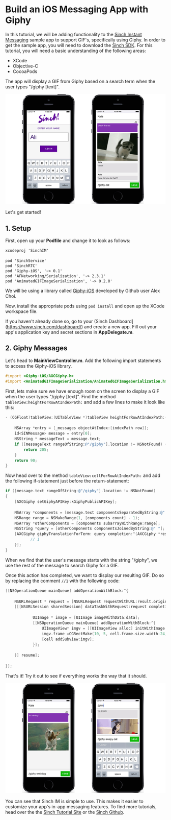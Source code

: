 # Build an iOS Messaging App with Giphy

In this tutorial, we will be adding functionality to the [Sinch Instant Messaging](https://www.sinch.com/products/instant-messaging/) sample app to support GIF's, specifically using Giphy. In order to get the sample app, you will need to download the [Sinch SDK](https://www.sinch.com/downloads/). For this tutorial, you will need a basic understanding of the following areas:

* XCode
* Objective-C
* CocoaPods

The app will display a GIF from Giphy based on a search term when the user types "/giphy [text]".

![giphy examples](img/giphy-examples-1.png)

Let's get started!

## 1. Setup

First, open up your **Podfile** and change it to look as follows:

```
xcodeproj 'SinchIM'

pod 'SinchService'
pod 'SinchRTC'
pod 'Giphy-iOS', '~> 0.1'
pod 'AFNetworking/Serialization', '~> 2.3.1'
pod 'AnimatedGIFImageSerialization', '~> 0.2.0'
```

We will be using a library called [Giphy-iOS](https://github.com/heyalexchoi/Giphy-iOS) developed by Github user Alex Choi.

Now, install the appropriate pods using `pod install` and open up the XCode workspace file.

If you haven't already done so, go to your (Sinch Dashboard](https://www.sinch.com/dashboard/) and create a new app. Fill out your app's application key and secret sections in **AppDelegate.m**.

## 2. Giphy Messages

Let's head to **MainViewController.m**. Add the following import statements to access the Giphy-iOS library.

```objective-c
#import <Giphy-iOS/AXCGiphy.h>
#import <AnimatedGIFImageSerialization/AnimatedGIFImageSerialization.h>
```

First, lets make sure we have enough room on the screen to display a GIF when the user types "/giphy [text]". Find the method `tableView:heightForRowAtIndexPath:` and add a few lines to make it look like this:

```objective-c
- (CGFloat)tableView:(UITableView *)tableView heightForRowAtIndexPath:(NSIndexPath *)indexPath {
    
    NSArray *entry = [_messages objectAtIndex:[indexPath row]];
    id<SINMessage> message = entry[0];
    NSString * messageText = message.text;
    if ([messageText rangeOfString:@"/giphy"].location != NSNotFound) {
    	return 205;
    }
    return 90;
}
```
Now head over to the method `tableView:cellForRowAtIndexPath:` and add the following if-statement just before the return-statement:

```objective-c
if ([message.text rangeOfString:@"/giphy"].location != NSNotFound)
{
    [AXCGiphy setGiphyAPIKey:kGiphyPublicAPIKey];
        
    NSArray *components = [message.text componentsSeparatedByString:@" "];
    NSRange range = NSMakeRange(1, [components count] - 1);
    NSArray *otherComponents = [components subarrayWithRange:range];
    NSString *query = [otherComponents componentsJoinedByString:@" "];
    [AXCGiphy giphyTranslationForTerm: query completion:^(AXCGiphy *result, NSError *error) {
           // 1
    }];
}
```

When we find that the user's message starts with the string "/giphy", we use the rest of the message to search Giphy for a GIF.

Once this action has completed, we want to display our resulting GIF. Do so by replacing the comment `//1` with the following code:

```objective-c
[[NSOperationQueue mainQueue] addOperationWithBlock:^{   

	NSURLRequest * request = [NSURLRequest requestWithURL:result.originalImage.url];
	[[[NSURLSession sharedSession] dataTaskWithRequest:request completionHandler:^(NSData *data, NSURLResponse *response, NSError *error) {

			UIImage * image = [UIImage imageWithData:data];
			[[NSOperationQueue mainQueue] addOperationWithBlock:^{
				UIImageView* imgv = [[UIImageView alloc] initWithImage:image];
				imgv.frame =CGRectMake(10, 5, cell.frame.size.width-24, 200);
				[cell addSubview:imgv];
			}];

	}] resume];

}];
```

That's it! Try it out to see if everything works the way that it should.

![giphy examples](img/giphy-examples-2.png)

You can see that Sinch IM is simple to use. This makes it easier to customize your app's in-app messaging features. To find more tutorials, head over the the [Sinch Tutorial Site](https://www.sinch.com/tutorials/) or the [Sinch Github](https://github.com/sinch). 